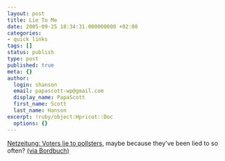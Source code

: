 ```yaml
---
layout: post
title: Lie To Me
date: 2005-09-25 18:34:31.000000000 +02:00
categories:
- quick links
tags: []
status: publish
type: post
published: true
meta: {}
author:
  login: shanson
  email: papascott-wp@gmail.com
  display_name: PapaScott
  first_name: Scott
  last_name: Hanson
excerpt: !ruby/object:Hpricot::Doc
  options: {}
---
```

<p><a href="http://www.netzeitung.de/medien/359088.html" title="NETZEITUNG MEDIEN: Experte: W&auml;hler bel&uuml;gen Meinungsforscher">Netzeitung: Voters lie to pollsters</a>, maybe because they've been lied to so often? <a href="http://www.bordbuch.net/freshlinks/archives/2005/09/demoskopen_unte.html" title="BORDBUCH :: Fresh Links: Demoskopen unter Druck">(via Bordbuch)</a></p>
